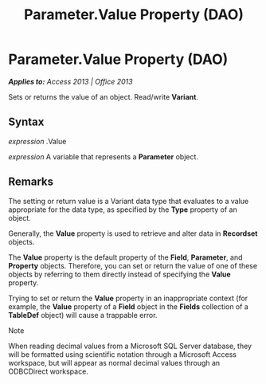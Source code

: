 ﻿---
title: Parameter.Value Property (DAO)
TOCTitle: Value Property
ms:assetid: 7058f3cd-9102-c711-bc83-b1565a8b001c
ms:mtpsurl: https://msdn.microsoft.com/en-us/library/Ff195733(v=office.15)
ms:contentKeyID: 48545556
ms.date: 09/18/2015
mtps_version: v=office.15
---

# Parameter.Value Property (DAO)


_**Applies to:** Access 2013 | Office 2013_

Sets or returns the value of an object. Read/write **Variant**.

## Syntax

*expression* .Value

*expression* A variable that represents a **Parameter** object.

## Remarks

The setting or return value is a Variant data type that evaluates to a value appropriate for the data type, as specified by the **Type** property of an object.

Generally, the **Value** property is used to retrieve and alter data in **Recordset** objects.

The **Value** property is the default property of the **Field**, **Parameter**, and **Property** objects. Therefore, you can set or return the value of one of these objects by referring to them directly instead of specifying the **Value** property.

Trying to set or return the **Value** property in an inappropriate context (for example, the **Value** property of a **Field** object in the **Fields** collection of a **TableDef** object) will cause a trappable error.


> [!NOTE]
> <P>When reading decimal values from a Microsoft SQL Server database, they will be formatted using scientific notation through a Microsoft Access workspace, but will appear as normal decimal values through an ODBCDirect workspace.</P>


